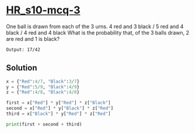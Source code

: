 # [HR_s10-mcq-3](https://www.hackerrank.com/challenges/s10-mcq-3)

One ball is drawn from each of the 3 urns.
4 red and 3 black / 5 red and 4 black / 4 red and 4 black
What is the probability that, of the 3 balls drawn, 2 are red and 1 is black?

```txt
Output: 17/42
```

## Solution

```py
x = {"Red":4/7, "Black":3/7}
y = {"Red":5/9, "Black":4/9}
z = {"Red":4/8, "Black":4/8}

first = x["Red"] * y["Red"] * z["Black"]
second = x["Red"] * y["Black"] * z["Red"]
third = x["Black"] * y["Red"] * z["Red"]

print(first + second + third)
```
